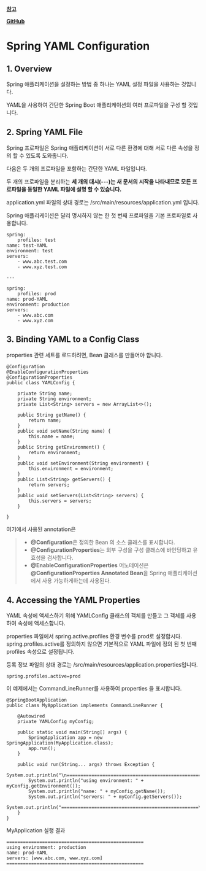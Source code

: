 [**참고**](https://www.baeldung.com/spring-yaml)

[**GitHub**](https://github.com/eugenp/tutorials/tree/master/spring-core)

Spring YAML Configuration
=========================

## 1. Overview

Spring 애플리케이션을 설정하는 방법 중 하나는 YAML 설정 파일을 사용하는 것입니다.

YAML을 사용하여 간단한 Spring Boot 애플리케이션의 여러 프로파일을 구성 할 것입니다.

## 2. Spring YAML File

Spring 프로파일은 Spring 애플리케이션이 서로 다른 환경에 대해 서로 다른 속성을 정의 할 수 있도록 도와줍니다.

다음은 두 개의 프로파일을 포함하는 간단한 YAML 파일입니다. 

두 개의 프로파일을 분리하는 **세 개의 대시(---)는 새 문서의 시작을 나타내므로 모든 프로파일을 동일한 YAML 파일에 설명 할 수 있습니다.**

application.yml 파일의 상대 경로는 /src/main/resources/application.yml 입니다.

Spring 애플리케이션은 달리 명시하지 않는 한 첫 번째 프로파일을 기본 프로파일로 사용합니다.

```````````````````````````
spring:
    profiles: test
name: test-YAML
environment: test
servers:
    - www.abc.test.com
    - www.xyz.test.com
    
---

spring:
    profiles: prod
name: prod-YAML
environment: production
servers:
    - www.abc.com
    - www.xyz.com
```````````````````````````

## 3. Binding YAML to a Config Class

properties 관련 세트를 로드하려면, Bean 클래스를 만들어야 합니다.

```````````````````````````````````````````````````````````
@Configuration
@EnableConfigurationProperties
@ConfigurationProperties
public class YAMLConfig {
  
    private String name;
    private String environment;
    private List<String> servers = new ArrayList<>();
    
	public String getName() {
		return name;
	}
	public void setName(String name) {
		this.name = name;
	}
	public String getEnvironment() {
		return environment;
	}
	public void setEnvironment(String environment) {
		this.environment = environment;
	}
	public List<String> getServers() {
		return servers;
	}
	public void setServers(List<String> servers) {
		this.servers = servers;
	}
    
}
```````````````````````````````````````````````````````````

여기에서 사용된 annotation은 

>* **@Configuration**은 정의한 Bean 의 소스 클래스를 표시합니다.
>* **@ConfigurationProperties**는 외부 구성을 구성 클래스에 바인딩하고 유효성을 검사합니다.
>* **@EnableConfigurationProperties** 어노테이션은 **@ConfigurationProperties Annotated Bean**을 Spring 애플리케이션에서 사용 가능하게하는데 사용된다.

## 4. Accessing the YAML Properties

YAML 속성에 액세스하기 위해 YAMLConfig 클래스의 객체를 만들고 그 객체를 사용하여 속성에 액세스합니다.

properties 파일에서 spring.active.profiles 환경 변수를 prod로 설정합시다. spring.profiles.active를 정의하지 않으면 기본적으로 YAML 파일에 정의 된 첫 번째 profiles 속성으로 설정됩니다.

등록 정보 파일의 상대 경로는 /src/main/resources/application.properties입니다.

`````````````````````````````````
spring.profiles.active=prod
`````````````````````````````````

이 예제에서는 CommandLineRunner를 사용하여 properties 을 표시합니다.

```````````````````````````````````````````````````````````````````````````````````````
@SpringBootApplication
public class MyApplication implements CommandLineRunner {
 
    @Autowired
    private YAMLConfig myConfig;
 
    public static void main(String[] args) {
        SpringApplication app = new SpringApplication(MyApplication.class);
        app.run();
    }
 
    public void run(String... args) throws Exception {
    	System.out.println("\n==================================================");
        System.out.println("using environment: " + myConfig.getEnvironment());
        System.out.println("name: " + myConfig.getName());
        System.out.println("servers: " + myConfig.getServers());
        System.out.println("==================================================\n");
    }
}
```````````````````````````````````````````````````````````````````````````````````````

MyApplication 실행 결과

```````````````````````````````````````````````````
==================================================
using environment: production
name: prod-YAML
servers: [www.abc.com, www.xyz.com]
==================================================
```````````````````````````````````````````````````

